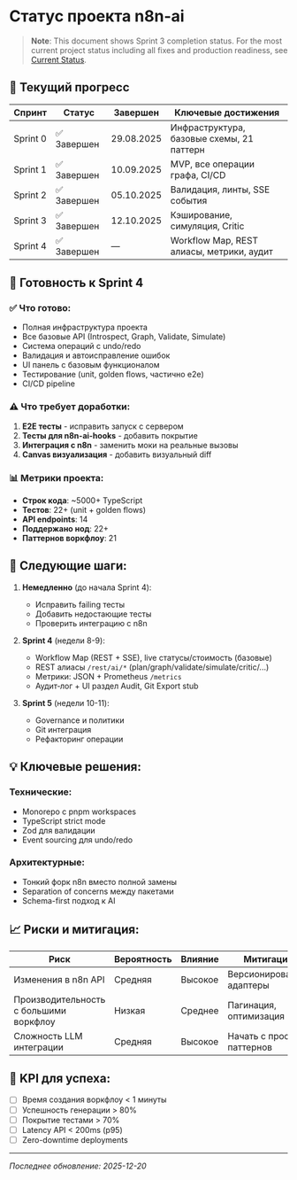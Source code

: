 # Статус проекта n8n-ai

> **Note**: This document shows Sprint 3 completion status. For the most current project status including all fixes and production readiness, see [Current Status](./docs/CURRENT_STATUS.md).

## 📅 Текущий прогресс

| Спринт | Статус | Завершен | Ключевые достижения |
|--------|--------|----------|---------------------|
| Sprint 0 | ✅ Завершен | 29.08.2025 | Инфраструктура, базовые схемы, 21 паттерн |
| Sprint 1 | ✅ Завершен | 10.09.2025 | MVP, все операции графа, CI/CD |
| Sprint 2 | ✅ Завершен | 05.10.2025 | Валидация, линты, SSE события |
| Sprint 3 | ✅ Завершен | 12.10.2025 | Кэширование, симуляция, Critic |
| Sprint 4 | ✅ Завершен |  — | Workflow Map, REST алиасы, метрики, аудит |

## 🎯 Готовность к Sprint 4

### ✅ Что готово:
- Полная инфраструктура проекта
- Все базовые API (Introspect, Graph, Validate, Simulate)
- Система операций с undo/redo
- Валидация и автоисправление ошибок
- UI панель с базовым функционалом
- Тестирование (unit, golden flows, частично e2e)
- CI/CD pipeline

### ⚠️ Что требует доработки:
1. **E2E тесты** - исправить запуск с сервером
2. **Тесты для n8n-ai-hooks** - добавить покрытие
3. **Интеграция с n8n** - заменить моки на реальные вызовы
4. **Canvas визуализация** - добавить визуальный diff

### 📊 Метрики проекта:
- **Строк кода**: ~5000+ TypeScript
- **Тестов**: 22+ (unit + golden flows)
- **API endpoints**: 14
- **Поддержано нод**: 22+
- **Паттернов воркфлоу**: 21

## 🚀 Следующие шаги:

1. **Немедленно** (до начала Sprint 4):
   - Исправить failing тесты
   - Добавить недостающие тесты
   - Проверить интеграцию с n8n

2. **Sprint 4** (недели 8-9):
   - Workflow Map (REST + SSE), live статусы/стоимость (базовые)
   - REST алиасы `/rest/ai/*` (plan/graph/validate/simulate/critic/...)
   - Метрики: JSON + Prometheus `/metrics`
   - Аудит‑лог + UI раздел Audit, Git Export stub

3. **Sprint 5** (недели 10-11):
   - Governance и политики
   - Git интеграция
   - Рефакторинг операции

## 💡 Ключевые решения:

### Технические:
- Monorepo с pnpm workspaces
- TypeScript strict mode
- Zod для валидации
- Event sourcing для undo/redo

### Архитектурные:
- Тонкий форк n8n вместо полной замены
- Separation of concerns между пакетами
- Schema-first подход к AI

## 📈 Риски и митигация:

| Риск | Вероятность | Влияние | Митигация |
|------|-------------|---------|-----------|
| Изменения в n8n API | Средняя | Высокое | Версионирование, адаптеры |
| Производительность с большими воркфлоу | Низкая | Среднее | Пагинация, оптимизация |
| Сложность LLM интеграции | Средняя | Высокое | Начать с простых паттернов |

## 🎯 KPI для успеха:

- [ ] Время создания воркфлоу < 1 минуты
- [ ] Успешность генерации > 80%
- [ ] Покрытие тестами > 70%
- [ ] Latency API < 200ms (p95)
- [ ] Zero-downtime deployments

---

*Последнее обновление: 2025-12-20*